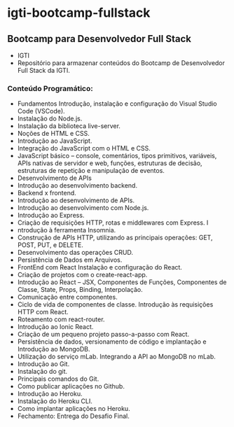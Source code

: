 

# igti-bootcamp-fullstack

## Bootcamp para Desenvolvedor Full Stack 
- IGTI 
- Repositório para armazenar conteúdos do Bootcamp de Desenvolvedor Full Stack da IGTI. 

### Conteúdo Programático: 
- Fundamentos Introdução, instalação e configuração do Visual Studio Code (VSCode). 
- Instalação do Node.js. 
- Instalação da biblioteca live-server. 
- Noções de HTML e CSS. 
- Introdução ao JavaScript. 
- Integração do JavaScript com o HTML e CSS. 
- JavaScript básico – console, comentários, tipos primitivos, variáveis, APIs nativas de servidor e web, funções, estruturas de decisão, estruturas de repetição e manipulação de eventos. 
- Desenvolvimento de APIs 
- Introdução ao desenvolvimento backend. 
- Backend x frontend. 
- Introdução ao desenvolvimento de APIs. 
- Introdução ao desenvolvimento com Node.js. 
- Introdução ao Express. 
- Criação de requisições HTTP, rotas e middlewares com Express. I
- ntrodução à ferramenta Insomnia. 
- Construção de APIs HTTP, utilizando as principais operações: GET, POST, PUT, e DELETE. 
- Desenvolvimento das operações CRUD. 
- Persistência de Dados em Arquivos. 
- FrontEnd com React Instalação e configuração do React. 
- Criação de projetos com o create-react-app. 
- Introdução ao React – JSX, Componentes de Funções, Componentes de Classe, State, Props, Binding, Interpolação. 
- Comunicação entre componentes. 
- Ciclo de vida de componentes de classe. 
 Introdução às requisições HTTP com React. 
- Roteamento com react-router. 
- Introdução ao Ionic React. 
- Criação de um pequeno projeto passo-a-passo com React. 
- Persistência de dados, versionamento de código e implantação e Introdução ao MongoDB. 
- Utilização do serviço mLab. Integrando a API ao MongoDB no mLab. 
- Introdução ao Git. 
- Instalação do git. 
- Principais comandos do Git. 
- Como publicar aplicações no Github. 
- Introdução ao Heroku. 
- Instalação do Heroku CLI. 
- Como implantar aplicações no Heroku.
- Fechamento: Entrega do Desafio Final.
